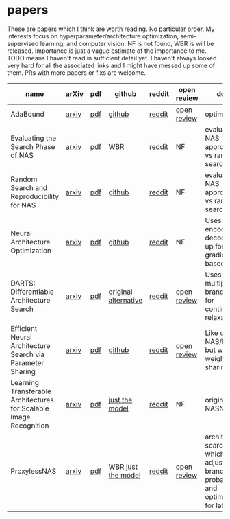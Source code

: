 # papers
These are papers which I think are worth reading. No particular order. My interests focus on
hyperparameter/architecture optimization, semi-supervised learning, and computer vision.
NF is not found, WBR is will be released. Importance is just a vague estimate of the importance to me. 
TODO means I haven't read in sufficient detail yet. I haven't always looked very hard for all the 
associated links and I might have messed up some of them. PRs with more papers or fixs are welcome. 

| name | arXiv | pdf | github | reddit | open review | desc | misc | importance |
|---|---|---|---|---|---|---|---|---|
| AdaBound | [arxiv](https://arxiv.org/abs/1607.01097) | [pdf](https://arxiv.org/pdf/1607.01097.pdf) | [github](https://github.com/Luolc/AdaBound) | [reddit](https://old.reddit.com/r/MachineLearning/comments/auvj3q/r_adabound_an_optimizer_that_trains_as_fast_as/) | [open review](https://openreview.net/forum?id=Bkg3g2R9FX) | optimizer | new, not proven | 5/10 |
| Evaluating the Search Phase of NAS | [arxiv](https://arxiv.org/abs/1902.08142) | [pdf](https://arxiv.org/pdf/1902.08142) | WBR |[reddit](https://www.reddit.com/r/MachineLearning/comments/atwnlh/r_evaluating_the_search_phase_of_neural/) | NF | evaluating NAS approaches vs random search | TODO | 8/10 |
| Random Search and Reproducibility for NAS | [arxiv](https://arxiv.org/abs/1902.07638) | [pdf](https://arxiv.org/pdf/1902.07638) | [github](https://github.com/liamcli/randomNAS_release) |[reddit](https://www.reddit.com/r/MachineLearning/comments/atebq8/r_random_search_and_reproducibility_for_neural/) | NF | evaluating NAS approaches vs random search | TODO | 8/10 |
| Neural Architecture Optimization | [arxiv](https://arxiv.org/abs/1808.07233) | [pdf](https://arxiv.org/pdf/1808.07233.pdf) | [github](https://github.com/renqianluo/NAO) |[reddit](https://www.reddit.com/r/MachineLearning/comments/9butdc/r_neural_architecture_optimization/) | NF | Uses encoder decoder set up for gradient based NAS |  | 4/10 |
| DARTS: Differentiable Architecture Search | [arxiv](https://arxiv.org/abs/1806.09055) | [pdf](https://arxiv.org/pdf/1806.09055) | [original](https://github.com/quark0/darts) [alternative](https://github.com/khanrc/pt.darts) |[reddit](https://www.reddit.com/r/MachineLearning/comments/8tzzf0/r_darts_differentiable_architecture_search/) | [open review](https://openreview.net/forum?id=S1eYHoC5FX) | Uses scalar multiples of branches for continuous relaxation | Alternate implemention is cleaner, but less verified | 8/10 |
| Efficient Neural Architecture Search via Parameter Sharing | [arxiv](https://arxiv.org/abs/1802.03268) | [pdf](https://arxiv.org/pdf/1802.03268) | [github](https://github.com/melodyguan/enas) | [reddit](https://www.reddit.com/r/MachineLearning/comments/7wxdbw/r_efficient_neural_architecture_search_via/) | [open review](https://openreview.net/forum?id=ByQZjx-0-) | Like original NAS/PNAS, but with weight sharing | implemention is in TF | 5/10 |
| Learning Transferable Architectures for Scalable Image Recognition | [arxiv](https://arxiv.org/abs/1707.07012) | [pdf](https://arxiv.org/pdf/1707.07012.pdf) | [just the model](https://github.com/wandering007/nasnet-pytorch) | [reddit](https://www.reddit.com/r/MachineLearning/comments/6pcurc/r_learning_transferable_architectures_for/) | NF |  original NASNet | [medium](https://towardsdatascience.com/everything-you-need-to-know-about-automl-and-neural-architecture-search-8db1863682bf) | 7/10 |
| ProxylessNAS | [arxiv](https://arxiv.org/abs/1812.00332) | [pdf](https://arxiv.org/pdf/1812.00332) | WBR [just the model](https://github.com/MIT-HAN-LAB/ProxylessNAS) | [reddit](https://www.reddit.com/r/MachineLearning/comments/a3a1xy/r_proxylessnas_direct_neural_architecture_search/) | [open review](https://openreview.net/forum?id=HylVB3AqYm) | architecture search which adjusts branch probabilities and optimizes for latency | | 8/10 |
